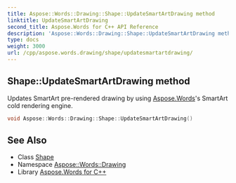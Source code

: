 ```yaml
---
title: Aspose::Words::Drawing::Shape::UpdateSmartArtDrawing method
linktitle: UpdateSmartArtDrawing
second_title: Aspose.Words for C++ API Reference
description: 'Aspose::Words::Drawing::Shape::UpdateSmartArtDrawing method. Updates SmartArt pre-rendered drawing by using Aspose.Words''s SmartArt cold rendering engine in C++.'
type: docs
weight: 3000
url: /cpp/aspose.words.drawing/shape/updatesmartartdrawing/
---
```

## Shape::UpdateSmartArtDrawing method


Updates SmartArt pre-rendered drawing by using [Aspose.Words](../../../aspose.words/)'s SmartArt cold rendering engine.

```cpp
void Aspose::Words::Drawing::Shape::UpdateSmartArtDrawing()
```

## See Also

* Class [Shape](../)
* Namespace [Aspose::Words::Drawing](../../)
* Library [Aspose.Words for C++](../../../)
